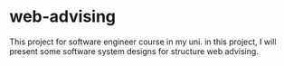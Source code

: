 # web-advising
This project for software engineer course in my uni.
in this project, I will present some software system designs for structure web advising.
